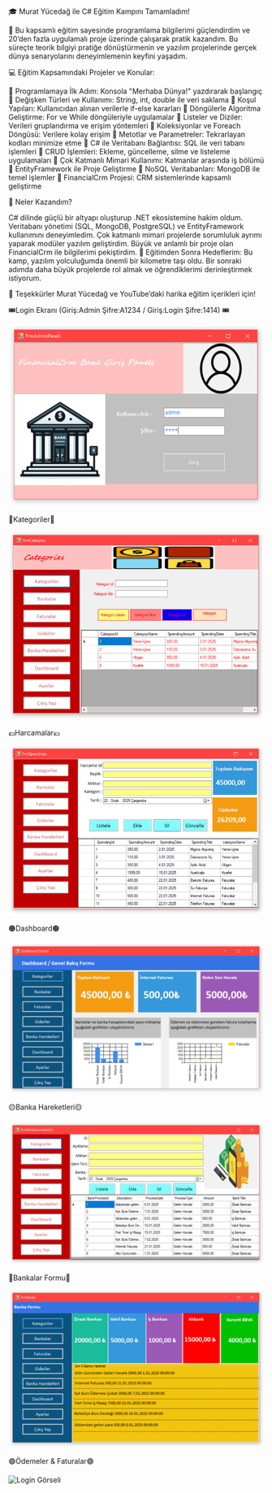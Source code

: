 🎓 Murat Yücedağ ile C# Eğitim Kampını Tamamladım!

📘 Bu kapsamlı eğitim sayesinde programlama bilgilerimi güçlendirdim ve 20’den fazla uygulamalı proje üzerinde çalışarak pratik kazandım. Bu süreçte teorik bilgiyi pratiğe dönüştürmenin ve yazılım projelerinde gerçek dünya senaryolarını deneyimlemenin keyfini yaşadım.

💻 Eğitim Kapsamındaki Projeler ve Konular:

🔹 Programlamaya İlk Adım: Konsola "Merhaba Dünya!" yazdırarak başlangıç
🔹 Değişken Türleri ve Kullanımı: String, int, double ile veri saklama
🔹 Koşul Yapıları: Kullanıcıdan alınan verilerle if-else kararları
🔹 Döngülerle Algoritma Geliştirme: For ve While döngüleriyle uygulamalar
🔹 Listeler ve Diziler: Verileri gruplandırma ve erişim yöntemleri
🔹 Koleksiyonlar ve Foreach Döngüsü: Verilere kolay erişim
🔹 Metotlar ve Parametreler: Tekrarlayan kodları minimize etme
🔹 C# ile Veritabanı Bağlantısı: SQL ile veri tabanı işlemleri
🔹 CRUD İşlemleri: Ekleme, güncelleme, silme ve listeleme uygulamaları
🔹 Çok Katmanlı Mimari Kullanımı: Katmanlar arasında iş bölümü
🔹 EntityFramework ile Proje Geliştirme
🔹 NoSQL Veritabanları: MongoDB ile temel işlemler
🔹 FinancialCrm Projesi: CRM sistemlerinde kapsamlı geliştirme

🚀 Neler Kazandım?

C# dilinde güçlü bir altyapı oluşturup .NET ekosistemine hakim oldum.
Veritabanı yönetimi (SQL, MongoDB, PostgreSQL) ve EntityFramework kullanımını deneyimledim.
Çok katmanlı mimari projelerde sorumluluk ayrımı yaparak modüler yazılım geliştirdim.
Büyük ve anlamlı bir proje olan FinancialCrm ile bilgilerimi pekiştirdim.
🌟 Eğitimden Sonra Hedeflerim:
Bu kamp, yazılım yolculuğumda önemli bir kilometre taşı oldu. Bir sonraki adımda daha büyük projelerde rol almak ve öğrendiklerimi derinleştirmek istiyorum.

🎉 Teşekkürler Murat Yücedağ ve YouTube’daki harika eğitim içerikleri için!


🎟Login Ekranı (Giriş:Admin Şifre:A1234 / Giriş:Login Şifre:1414) 🎟

![Login](https://github.com/BurcuE4/FinancialCrm/blob/master/Login.png)

🏣Kategoriler🏣

![Login Görseli](https://github.com/BurcuE4/FinancialCrm/blob/master/Kategori.png)

💶Harcamalar💶

![Login Görseli](https://github.com/BurcuE4/FinancialCrm/blob/master/Harcamalar.png)

🟠Dashboard🟠

![Login Görseli](https://github.com/BurcuE4/FinancialCrm/blob/master/Dashboard.png)

🟡Banka Hareketleri🟡

![Login Görseli](https://github.com/BurcuE4/FinancialCrm/blob/master/BankaHareketleri.png)

🏦Bankalar Formu🏦

![Login Görseli](https://github.com/BurcuE4/FinancialCrm/blob/master/BankaFormu.png)

🟣Ödemeler & Faturalar🟣

![Login Görseli](https://github.com/BurcuE4/FinancialCrm/blob/master/BankaFaturas%C4%B1.png)





